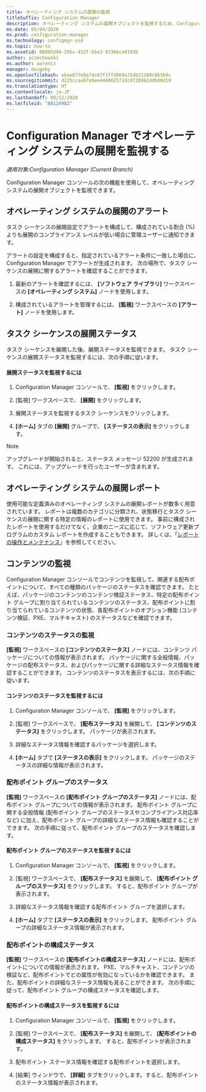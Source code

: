 ```yaml
---
title: オペレーティング システムの展開の監視
titleSuffix: Configuration Manager
description: オペレーティング システムの展開オブジェクトを監視するため、Configuration Manager コンソールにはアラート、レポート、およびさまざまなステータス インジケーターが用意されています。
ms.date: 05/04/2020
ms.prod: configuration-manager
ms.technology: configmgr-osd
ms.topic: how-to
ms.assetid: 08085d94-295c-432f-b5e3-9736bce0193b
author: aczechowski
ms.author: aaroncz
manager: dougeby
ms.openlocfilehash: ebae877e8a74c67f1ffd869a75db21209c0b5b9c
ms.sourcegitcommit: d225ccaa67ebee444002571dc8f289624db80d10
ms.translationtype: HT
ms.contentlocale: ja-JP
ms.lasthandoff: 08/12/2020
ms.locfileid: "88124982"
---
```

# <a name="monitor-operating-system-deployments-in-configuration-manager"></a>Configuration Manager でオペレーティング システムの展開を監視する

*適用対象:Configuration Manager (Current Branch)*

Configuration Manager コンソールの次の機能を使用して、オペレーティング システムの展開オブジェクトを監視できます。  


##  <a name="alerts-for-operating-system-deployments"></a><a name="BKMK_OSDAlerts"></a> オペレーティング システムの展開のアラート  
 タスク シーケンスの展開設定でアラートを構成して、構成されている割合 (%) よりも展開のコンプライアンス レベルが低い場合に管理ユーザーに通知できます。  

 アラートの設定を構成すると、指定されているアラート条件に一致した場合に、Configuration Manager でアラートが生成されます。 次の場所で、タスク シーケンスの展開に関するアラートを確認することができます。  

1.  最新のアラートを確認するには、 **[ソフトウェア ライブラリ]** ワークスペースの **[オペレーティング システム]** ノードを使用します。  

2.  構成されているアラートを管理するには、 **[監視]** ワークスペースの **[アラート]** ノードを使用します。  

##  <a name="task-sequence-deployment-status"></a><a name="BKMK_TSDeployStatus"></a> タスク シーケンスの展開ステータス  
 タスク シーケンスを展開した後、展開ステータスを監視できます。 タスク シーケンスの展開ステータスを監視するには、次の手順に従います。  

#### <a name="to-monitor-deployment-status"></a>展開ステータスを監視するには  

1.  Configuration Manager コンソールで、 **[監視]** をクリックします。  

2.  [監視] ワークスペースで、 **[展開]** をクリックします。  

3.  展開ステータスを監視するタスク シーケンスをクリックします。  

4.  **[ホーム]** タブの **[展開]** グループで、 **[ステータスの表示]** をクリックします。  

> [!NOTE]  
> アップグレードが開始されると、ステータス メッセージ 52200 が生成されます。 これには、アップグレードを行ったユーザーが含まれます。  

##  <a name="operating-system-deployment-reports"></a><a name="BKMK_TSReports"></a> オペレーティング システムの展開レポート  
 使用可能な定義済みのオペレーティング システムの展開レポートが数多く用意されています。 レポートは複数のカテゴリに分類され、状態移行とタスク シーケンスの展開に関する特定の情報のレポートに使用できます。 事前に構成されたレポートを使用するだけでなく、企業のニーズに応じて、ソフトウェア更新プログラムのカスタム レポートを作成することもできます。 詳しくは、「[レポートの操作とメンテナンス](../../core/servers/manage/operations-and-maintenance-for-reporting.md)」を参照してください。  

##  <a name="monitor-content"></a><a name="BKMK_MonitorContent"></a> コンテンツの監視  
 Configuration Manager コンソールでコンテンツを監視して、関連する配布ポイントについて、すべての種類のパッケージのステータスを確認できます。 たとえば、パッケージのコンテンツのコンテンツ検証ステータス、特定の配布ポイント グループに割り当てられているコンテンツのステータス、配布ポイントに割り当てられているコンテンツの状態、各配布ポイントのオプション機能 (コンテンツ検証、PXE、マルチキャスト) のステータスなどを確認できます。  

###  <a name="content-status-monitoring"></a><a name="BKMK_ContentStatus"></a> コンテンツのステータスの監視  
 **[監視]** ワークスペースの **[コンテンツのステータス]** ノードには、コンテンツ パッケージについての情報が表示されます。 パッケージに関する全般情報、パッケージの配布ステータス、およびパッケージに関する詳細なステータス情報を確認することができます。 コンテンツのステータスを表示するには、次の手順に従います。  

#### <a name="to-monitor-content-status"></a>コンテンツのステータスを監視するには  

1.  Configuration Manager コンソールで、 **[監視]** をクリックします。  

2.  [監視] ワークスペースで、 **[配布ステータス]** を展開して、 **[コンテンツのステータス]** をクリックします。 パッケージが表示されます。  

3.  詳細なステータス情報を確認するパッケージを選択します。  

4.  **[ホーム]** タブで **[ステータスの表示]** をクリックします。 パッケージのステータスの詳細な情報が表示されます。  

###  <a name="distribution-point-group-status"></a><a name="BKMK_DPGroupStatus"></a> 配布ポイント グループのステータス  
 **[監視]** ワークスペースの **[配布ポイント グループのステータス]** ノードには、配布ポイント グループについての情報が表示されます。 配布ポイント グループに関する全般情報 (配布ポイント グループのステータスやコンプライアンス対応率など) に加え、配布ポイント グループの詳細なステータス情報も確認することができます。 次の手順に従って、配布ポイント グループのステータスを確認します。  

#### <a name="to-monitor-distribution-point-group-status"></a>配布ポイント グループのステータスを監視するには  

1.  Configuration Manager コンソールで、 **[監視]** をクリックします。  

2.  [監視] ワークスペースで、 **[配布ステータス]** を展開して、 **[配布ポイント グループのステータス]** をクリックします。 すると、配布ポイント グループが表示されます。  

3.  詳細なステータス情報を確認する配布ポイント グループを選択します。  

4.  **[ホーム]** タブで **[ステータスの表示]** をクリックします。 配布ポイント グループの詳細なステータス情報が表示されます。  

###  <a name="distribution-point-configuration-status"></a><a name="BKMK_DPConfigStatus"></a> 配布ポイントの構成ステータス  
 **[監視]** ワークスペースの **[配布ポイントの構成ステータス]** ノードには、配布ポイントについての情報が表示されます。 PXE、マルチキャスト、コンテンツの検証など、配布ポイントでどの属性が有効になっているかを確認できます。 また、配布ポイントの詳細なステータス情報も見ることができます。 次の手順に従って、配布ポイント グループの構成ステータスを確認します。  

#### <a name="to-monitor-distribution-point-configuration-status"></a>配布ポイントの構成ステータスを監視するには  

1.  Configuration Manager コンソールで、 **[監視]** をクリックします。  

2.  [監視] ワークスペースで、 **[配布ステータス]** を展開して、 **[配布ポイントの構成ステータス]** をクリックします。 すると、配布ポイントが表示されます。  

3.  配布ポイント ステータス情報を確認する配布ポイントを選択します。  

4.  [結果] ウィンドウで、 **[詳細]** タブをクリックします。すると、配布ポイントのステータス情報が表示されます。  
